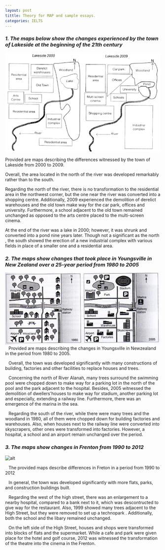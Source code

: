 ```yaml
---
layout: post
tittle: Theory for MAP and sample essays.
categories: IELTS
---
```


### ***1. The maps below show the changes experienced by the town of Lakeside at the beginning of the 21th century***

![alt](https://raw.githubusercontent.com/khangdltUIT/khangdltUIT.github.io/master/images/map_lakeside.png)

Provided are maps describing the differences witnessed by the town of Lakeside from 2000 to 2009.  

Overall, the area located in the north of the river was developed remarkably rather than to the south.  

Regarding the north of the river, there is no transformation to the residential area in the northwest corner, but the one near the river was converted into a shopping centre. Additionally, 2009 experienced the demolition of derelict warehouses and the old town make way for the car park, offices and university. Furthermore, a school adjacent to the old town remained unchanged as opposed to the arts centre placed to the multi-screen cinema.  

At the end of the river was a lake in 2000; however, it was shrunk and converted into a pond nine years later. Though not a significant as the north , the south showed the erection of a new industrial complex with various fields in place of a smaller one and a residential area.  
  
### ***2. The maps show changes that took place in Youngsville in New Zealand over a 25-year period from 1980 to 2005***
![alt](https://raw.githubusercontent.com/khangdltUIT/khangdltUIT.github.io/master/images/map_newzealand_1980_2005.jpg)
&ensp; Provided are maps describing the changes in Youngsville in Newzealand in the period from 1980 to 2005.  

&ensp; Overall, the town was developed significantly with many constructions of building, factories and other facilities to replace houses and trees.  

&ensp; Concerning the north of River Alanah, many trees surround the swimming pool were chopped down to make way for a parking lot in the north of the pool and the park adjacent to the hospital. Besides, 2005 witnessed the demolition of dwellers'houses to make way for stadium, another parking lot and especially, extending a railway line. Furthermore, there was an emergence of the marina in the sea.  

&ensp; Regarding the south of the river, while there were many trees and the woodland in 1980, all of them were chopped down for building factories and warehouses. Also, when houses next to the railway line were converted into skyscrapers, other ones were transformed into factories. However, a hospital, a school and an airport remain unchanged over the period.

### ***3. The maps show changes in Frenton from 1990 to 2012***
![alt](https://raw.githubusercontent.com/tuongkhangduongle/tuongkhangduongle.github.io/master/images/topic3.png)

&ensp; The provided maps describe differences in Freton in a period from 1990 to 2012

&ensp; In general, the town was developed significantly with more flats, parks, and construction buildings built.

&ensp; Regarding the west of the high street, there was an enlargement to a nearby hospital, compared to a bank next to it, which was descontructed to give way for the restaurant. Also, 1999 showed many trees adjacent to the High Street, but they were removed to set up a technopark . Additionally, both the school and the libary remained unchanged.

&ensp; On the left side of the High Street, houses and shops were transformed into blocks of flats and the supermarket. While a cafe and park were given place for the hotel and golf course, 2012 was witnessed the transformation of the theatre into the cinema in the Frenton.